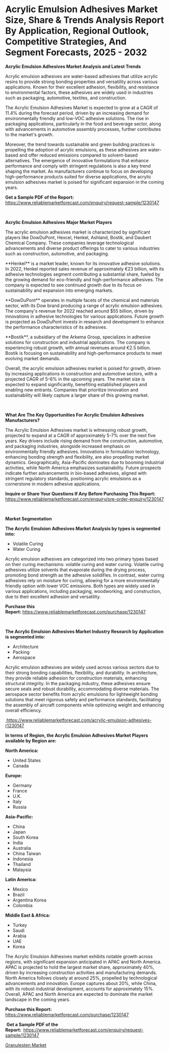 <p><h1>Acrylic Emulsion Adhesives Market Size, Share & Trends Analysis Report By Application, Regional Outlook, Competitive Strategies, And Segment Forecasts, 2025 - 2032</h1></p><p><strong>Acrylic Emulsion Adhesives Market Analysis and Latest Trends</strong></p>
<p><p>Acrylic emulsion adhesives are water-based adhesives that utilize acrylic resins to provide strong bonding properties and versatility across various applications. Known for their excellent adhesion, flexibility, and resistance to environmental factors, these adhesives are widely used in industries such as packaging, automotive, textiles, and construction. </p><p>The Acrylic Emulsion Adhesives Market is expected to grow at a CAGR of 11.4% during the forecast period, driven by an increasing demand for environmentally friendly and low-VOC adhesive solutions. The rise in packaging applications, particularly in the food and beverage sector, along with advancements in automotive assembly processes, further contributes to the market's growth. </p><p>Moreover, the trend towards sustainable and green building practices is propelling the adoption of acrylic emulsions, as these adhesives are water-based and offer reduced emissions compared to solvent-based alternatives. The emergence of innovative formulations that enhance performance and comply with stringent regulations is also a key trend shaping the market. As manufacturers continue to focus on developing high-performance products suited for diverse applications, the acrylic emulsion adhesives market is poised for significant expansion in the coming years.</p></p>
<p><strong>Get a Sample PDF of the Report:&nbsp;</strong> <a href="https://www.reliablemarketforecast.com/enquiry/request-sample/1230147?utm_campaign=1080&utm_medium=2&utm_source=Github&utm_content=ia&utm_term=03022025&utm_id=acrylic-emulsion-adhesives">https://www.reliablemarketforecast.com/enquiry/request-sample/1230147</a></p>
<p>&nbsp;</p>
<p><strong>Acrylic Emulsion Adhesives Major Market Players</strong></p>
<p><p>The acrylic emulsion adhesives market is characterized by significant players like DowDuPont, Hexcel, Henkel, Ashland, Bostik, and Daubert Chemical Company. These companies leverage technological advancements and diverse product offerings to cater to various industries such as construction, automotive, and packaging.</p><p>**Henkel** is a market leader, known for its innovative adhesive solutions. In 2022, Henkel reported sales revenue of approximately €23 billion, with its adhesive technologies segment contributing a substantial share, fueled by the growing demand for eco-friendly and high-performance adhesives. The company is expected to see continued growth due to its focus on sustainability and expansion into emerging markets.</p><p>**DowDuPont** operates in multiple facets of the chemical and materials sector, with its Dow brand producing a range of acrylic emulsion adhesives. The company's revenue for 2022 reached around $55 billion, driven by innovations in adhesive technologies for various applications. Future growth is projected as DowDuPont invests in research and development to enhance the performance characteristics of its adhesives.</p><p>**Bostik**, a subsidiary of the Arkema Group, specializes in adhesive solutions for construction and industrial applications. The company is experiencing robust growth, with annual revenues around €2.5 billion. Bostik is focusing on sustainability and high-performance products to meet evolving market demands.</p><p>Overall, the acrylic emulsion adhesives market is poised for growth, driven by increasing applications in construction and automotive sectors, with a projected CAGR of 5-6% in the upcoming years. The market size is expected to expand significantly, benefiting established players and enabling new entrants. Companies that prioritize innovation and sustainability will likely capture a larger share of this growing market.</p></p>
<p>&nbsp;</p>
<p><strong>What Are The Key Opportunities For Acrylic Emulsion Adhesives Manufacturers?</strong></p>
<p><p>The Acrylic Emulsion Adhesives market is witnessing robust growth, projected to expand at a CAGR of approximately 5-7% over the next five years. Key drivers include rising demand from the construction, automotive, and packaging industries, alongside increased emphasis on environmentally friendly adhesives. Innovations in formulation technology, enhancing bonding strength and flexibility, are also propelling market dynamics. Geographically, Asia-Pacific dominates due to booming industrial activities, while North America emphasizes sustainability. Future prospects indicate further advancements in bio-based adhesives, aligned with stringent regulatory standards, positioning acrylic emulsions as a cornerstone in modern adhesive applications.</p></p>
<p><strong>Inquire or Share Your Questions If Any Before Purchasing This Report:</strong> <a href="https://www.reliablemarketforecast.com/enquiry/pre-order-enquiry/1230147?utm_campaign=1080&utm_medium=2&utm_source=Github&utm_content=ia&utm_term=03022025&utm_id=acrylic-emulsion-adhesives">https://www.reliablemarketforecast.com/enquiry/pre-order-enquiry/1230147</a></p>
<p>&nbsp;</p>
<p><strong>Market Segmentation</strong></p>
<p><strong>The Acrylic Emulsion Adhesives Market Analysis by types is segmented into:</strong></p>
<p><ul><li>Volatile Curing</li><li>Water Curing</li></ul></p>
<p><p>Acrylic emulsion adhesives are categorized into two primary types based on their curing mechanisms: volatile curing and water curing. Volatile curing adhesives utilize solvents that evaporate during the drying process, promoting bond strength as the adhesive solidifies. In contrast, water curing adhesives rely on moisture for curing, allowing for a more environmentally friendly option with lower VOC emissions. Both types are widely used in various applications, including packaging, woodworking, and construction, due to their excellent adhesion and versatility.</p></p>
<p><strong>Purchase this Report:&nbsp;</strong><a href="https://www.reliablemarketforecast.com/purchase/1230147?utm_campaign=1080&utm_medium=2&utm_source=Github&utm_content=ia&utm_term=03022025&utm_id=acrylic-emulsion-adhesives">https://www.reliablemarketforecast.com/purchase/1230147</a></p>
<p>&nbsp;</p>
<p><strong>The Acrylic Emulsion Adhesives Market Industry Research by Application is segmented into:</strong></p>
<p><ul><li>Architecture</li><li>Packing</li><li>Aerospace</li></ul></p>
<p><p>Acrylic emulsion adhesives are widely used across various sectors due to their strong bonding capabilities, flexibility, and durability. In architecture, they provide reliable adhesion for construction materials, enhancing structural integrity. In the packaging industry, these adhesives ensure secure seals and robust durability, accommodating diverse materials. The aerospace sector benefits from acrylic emulsions for lightweight bonding solutions that meet rigorous safety and performance standards, facilitating the assembly of aircraft components while optimizing weight and enhancing overall efficiency.</p></p>
<p><a href="https://www.reliablemarketforecast.com/acrylic-emulsion-adhesives-r1230147?utm_campaign=1080&utm_medium=2&utm_source=Github&utm_content=ia&utm_term=03022025&utm_id=acrylic-emulsion-adhesives">&nbsp;https://www.reliablemarketforecast.com/acrylic-emulsion-adhesives-r1230147</a></p>
<p><strong>In terms of Region, the Acrylic Emulsion Adhesives Market Players available by Region are:</strong></p>
<p>
    <p> <strong> North America: </strong>
        <ul>
            <li>United States</li>
            <li>Canada</li>
        </ul>
        </p> 
    <p> <strong> Europe: </strong>
        <ul>
            <li>Germany</li>
            <li>France</li>
            <li>U.K.</li>
            <li>Italy</li>
            <li>Russia</li>
        </ul>
        </p> 
    <p> <strong> Asia-Pacific: </strong>
        <ul>
            <li>China</li>
            <li>Japan</li>
            <li>South Korea</li>
            <li>India</li>
            <li>Australia</li>
            <li>China Taiwan</li>
            <li>Indonesia</li>
            <li>Thailand</li>
            <li>Malaysia</li>
        </ul>
        </p> 
    <p> <strong> Latin America: </strong>
        <ul>
            <li>Mexico</li>
            <li>Brazil</li>
            <li>Argentina Korea</li>
            <li>Colombia</li>
        </ul>
        </p> 
    <p> <strong> Middle East & Africa: </strong>
        <ul>
            <li>Turkey</li>
            <li>Saudi</li>
            <li>Arabia</li>
            <li>UAE</li>
            <li>Korea</li>
        </ul>
    </p>
    </p>
<p><p>The Acrylic Emulsion Adhesives market exhibits notable growth across regions, with significant expansion anticipated in APAC and North America. APAC is projected to hold the largest market share, approximately 40%, driven by increasing construction activities and manufacturing demands. North America follows closely at around 25%, propelled by technological advancements and innovation. Europe captures about 20%, while China, with its robust industrial development, accounts for approximately 15%. Overall, APAC and North America are expected to dominate the market landscape in the coming years.</p></p>
<p><strong>Purchase this Report: </strong><a href="https://www.reliablemarketforecast.com/purchase/1230147?utm_campaign=1080&utm_medium=2&utm_source=Github&utm_content=ia&utm_term=03022025&utm_id=acrylic-emulsion-adhesives">https://www.reliablemarketforecast.com/purchase/1230147</a></p>
<p>&nbsp;<strong>Get a Sample PDF of the Report:&nbsp;&nbsp;</strong><a href="https://www.reliablemarketforecast.com/enquiry/request-sample/1230147?utm_campaign=1080&utm_medium=2&utm_source=Github&utm_content=ia&utm_term=03022025&utm_id=acrylic-emulsion-adhesives">https://www.reliablemarketforecast.com/enquiry/request-sample/1230147</a></p>
<p><strong></strong></p>
<p><p><a href="https://github.com/gdfhhhj/Market-Research-Report-List-7/blob/main/granulesten-market.md?utm_campaign=1080&utm_medium=2&utm_source=Github&utm_content=ia&utm_term=03022025&utm_id=acrylic-emulsion-adhesives">Granulesten Market</a></p></p>